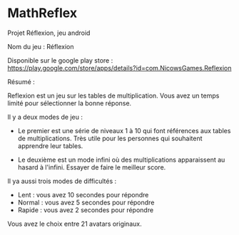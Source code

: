 # MathReflex
Projet Réflexion, jeu android 

Nom du jeu : Réflexion

Disponible sur le google play store : https://play.google.com/store/apps/details?id=com.NicowsGames.Reflexion

Résumé : 

  Reflexion est un jeu sur les tables de multiplication.
  Vous avez un temps limité pour sélectionner la bonne réponse.

  Il y a deux modes de jeu :

  - Le premier est une série de niveaux 1 à 10 qui font références aux tables de multiplications. Très utile pour les personnes qui souhaitent apprendre leur tables.

  - Le deuxième est un mode infini où des multiplications apparaissent au hasard à l'infini. Essayer de faire le meilleur score.

  Il ya aussi trois modes de difficultés :
  - Lent : vous avez 10 secondes pour répondre
  - Normal : vous avez 5 secondes pour répondre
  - Rapide : vous avez 2 secondes pour répondre

  Vous avez le choix entre 21 avatars originaux.
  
  
